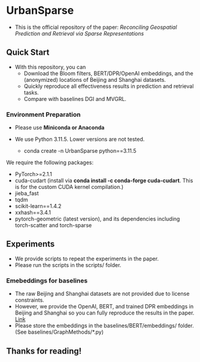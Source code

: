 # UrbanSparse

- This is the official repository of the paper:  *Reconciling Geospatial Prediction and Retrieval via Sparse Representations*

## Quick Start

- With this repository, you can
  - Download the Bloom filters, BERT/DPR/OpenAI embeddings, and the (anonymized) locations of Beijing and Shanghai datasets.
  - Quickly reproduce all effectiveness results in prediction and retrieval tasks.
  - Compare with baselines DGI and MVGRL.

### Environment Preparation

- Please use **Miniconda or Anaconda**
- We use Python 3.11.5. Lower versions are not tested.

  - conda create -n UrbanSparse python==3.11.5

We require the following packages:

- PyTorch>=2.1.1
- cuda-cudart (install via **conda install -c conda-forge cuda-cudart**. This is for the custom CUDA kernel compilation.)
- jieba_fast
- tqdm
- scikit-learn==1.4.2
- xxhash==3.4.1
- pytorch-geometric (latest version), and its dependencies including torch-scatter and torch-sparse

## Experiments

- We provide scripts to repeat the experiments in the paper. 
- Please run the scripts in the scripts/ folder.

### Emebeddings for baselines

- The raw Beijing and Shanghai datasets are not provided due to license constraints.
- However, we provide the OpenAI, BERT, and trained DPR embeddings in Beijing and Shanghai so you can fully reproduce the results in the paper. [Link](https://figshare.com/s/f01cd1d201a9d8577f5a)
- Please store the embeddings in the baselines/BERT/embeddings/ folder. (See baselines/GraphMethods/*.py)

## Thanks for reading!
